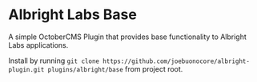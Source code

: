# Albright Labs Base

A simple OctoberCMS Plugin that provides base functionality to Albright Labs applications.

Install by running `git clone https://github.com/joebuonocore/albright-plugin.git plugins/albright/base` from project root.
